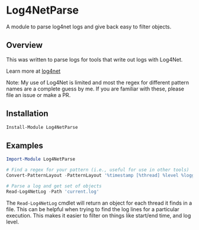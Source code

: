 # Log4NetParse

A module to parse log4net logs and give back easy to filter objects.

## Overview

This was written to parse logs for tools that write out logs with Log4Net.

Learn more at [log4net](https://logging.apache.org/log4net/)

Note: My use of Log4Net is limited and most the regex for different pattern
names are a complete guess by me. If you are familiar with these, please file
an issue or make a PR.

## Installation

```powershell
Install-Module Log4NetParse
```

## Examples

```powershell
Import-Module Log4NetParse

# Find a regex for your pattern (i.e., useful for use in other tools)
Convert-PatternLayout -PatternLayout '%timestamp [%thread] %level %logger %ndc - %message%newline'

# Parse a log and get set of objects
Read-Log4NetLog -Path 'current.log'
```

The `Read-Log4NetLog` cmdlet will return an object for each thread it finds in a
file. This can be helpful when trying to find the log lines for a particular
execution. This makes it easier to filter on things like start/end time, and
log level.
